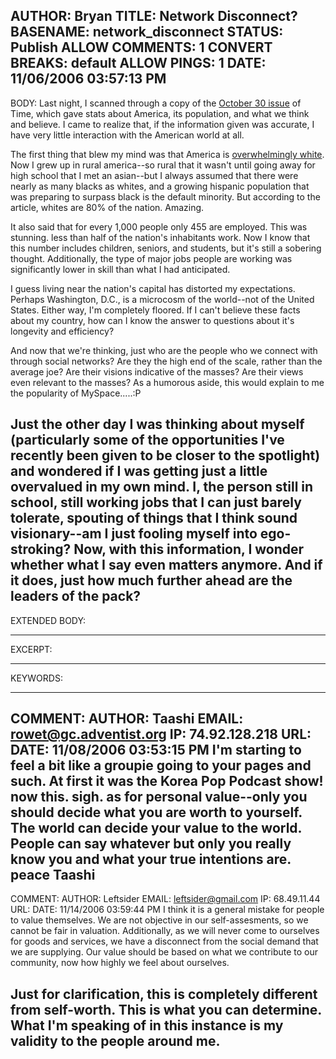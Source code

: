 AUTHOR: Bryan
TITLE: Network Disconnect?
BASENAME: network_disconnect
STATUS: Publish
ALLOW COMMENTS: 1
CONVERT BREAKS: __default__
ALLOW PINGS: 1
DATE: 11/06/2006 03:57:13 PM
-----
BODY:
Last night, I scanned through a copy of the <a href="http://www.time.com/time/magazine/article/0,9171,1549322,00.html">October 30 issue</a> of Time, which gave stats about America, its population, and what we think and believe. I came to realize that, if the information given was accurate, I have very little interaction with the American world at all. 

The first thing that blew my mind was that America is <a href="http://www.time.com/time/covers/20061030/who_we_are/">overwhelmingly white</a>. Now I grew up in rural america--so rural that it wasn't until going away for high school that I met an asian--but I always assumed that there were nearly as many blacks as whites, and a growing hispanic population that was preparing to surpass black is the default minority. But according to the article, whites are 80% of the nation. Amazing. 

It also said that for every 1,000 people only 455 are employed. This was stunning. less than half of the nation's inhabitants work. Now I know that this number includes children, seniors, and students, but it's still a sobering thought. Additionally, the type of major jobs people are working was significantly lower in skill than what I had anticipated.

I guess living near the nation's capital has distorted my expectations. Perhaps Washington, D.C., is a microcosm of the world--not of the United States. Either way, I'm completely floored. If I can't believe these facts about my country, how can I know the answer to questions about it's  longevity and efficiency?

And now that we're thinking, just who are the people who we connect with through social networks? Are they the high end of the scale, rather than the average joe? Are their visions indicative of the masses? Are their views even relevant to the masses? As a humorous aside, this would explain to me the popularity of MySpace.....:P

Just the other day I was thinking about myself (particularly some of the opportunities I've recently been given to be closer to the spotlight) and wondered if I was getting just a little overvalued in my own mind. I, the person still in school, still working jobs that I can just barely tolerate, spouting of things that I think sound visionary--am I just fooling myself into ego-stroking? Now, with this information, I wonder whether what I say even matters anymore. And if it does, just how much further ahead are the leaders of the pack?
-----
EXTENDED BODY:

-----
EXCERPT:

-----
KEYWORDS:

-----

COMMENT:
AUTHOR: Taashi
EMAIL: rowet@gc.adventist.org
IP: 74.92.128.218
URL: 
DATE: 11/08/2006 03:53:15 PM
I'm starting to feel a bit like a groupie going to your pages and such. At first it was the Korea Pop Podcast show! now this. sigh. as for personal value--only you should decide what you are worth to yourself. The world can decide your value to the world. People can say whatever but only you really know you and what your true intentions are. 
peace
Taashi
-----

COMMENT:
AUTHOR: Leftsider
EMAIL: leftsider@gmail.com
IP: 68.49.11.44
URL: 
DATE: 11/14/2006 03:59:44 PM
I think it is a general mistake for people to value themselves. We are not objective in our self-assesments, so we cannot be fair in valuation. Additionally, as we will never come to ourselves for goods and services, we have a disconnect from the social demand that we are supplying. Our value should be based on what we contribute to our community, now how highly we feel about ourselves.

Just for clarification, this is completely different from self-worth. This is what you can determine. What I'm speaking of in this instance is my validity to the people around me.
-----


